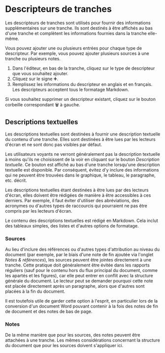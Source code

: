 # Descripteurs de tranches

Les descripteurs de tranches sont utilisés pour fournir des informations supplémentaires sur une tranche. Ils sont destinés à être affichés au bas d'une tranche et complètent les informations fournies dans la tranche elle-même.

Vous pouvez ajouter une ou plusieurs entrées pour chaque type de descripteur. Par exemple, vous pouvez ajouter plusieurs sources à une tranche ou plusieurs notes.

1.  Dans l'éditeur, en bas de la tranche, cliquez sur le type de descripteur que vous souhaitez ajouter.
2.  Cliquez sur le signe ➕.
3.  Remplissez les informations du descripteur en anglais et en français. Les descripteurs acceptent tous le formatage Markdown.

Si vous souhaitez supprimer un descripteur existant, cliquez sur le bouton corbeille correspondant 🗑️ à gauche.

## Descriptions textuelles

Les descriptions textuelles sont destinées à fournir une description textuelle du contenu d'une tranche. Elles sont destinées à être lues par les lecteurs d'écran et ne sont donc pas visibles par défaut.

Les utilisateurs voyants ne verront généralement pas la description textuelle à moins qu'ils ne choisissent de la voir en cliquant sur le bouton *Description textuelle*. Ce bouton est affiché au bas d'une tranche lorsqu'une description textuelle est disponible. Par conséquent, évitez d'y inclure des informations qui ne peuvent être trouvées dans le graphique, le tableau, le paragraphe, etc. décrit.

Les descriptions textuelles étant destinées à être lues par des lecteurs d'écran, elles doivent être rédigées de manière à être accessibles à ces derniers. Par exemple, il faut éviter d'utiliser des abréviations, des acronymes ou d'autres types de raccourcis qui pourraient ne pas être compris par les lecteurs d'écran.

Le contenu des descriptions textuelles est rédigé en Markdown. Cela inclut des tableaux simples, des listes et d'autres options de formatage.

### Sources

Au lieu d'inclure des références ou d'autres types d'attribution au niveau du document (par exemple, par le biais d'une note de fin ajoutée via l'onglet *Notes & références*), les sources peuvent être jointes directement à une tranche. Cette pratique doit généralement être évitée dans les rapports réguliers (sauf pour le contenu hors du flux principal du document, comme les apartés et les figures), car elle peut entrer en conflit avec la structure générale du document. Le lecteur peut se demander pourquoi cette note est placée directement après un paragraphe, alors que d'autres sont placées à la fin du document.

Il est toutefois utile de garder cette option à l'esprit, en particulier lors de la conversion d'un document Word pouvant contenir à la fois des notes de fin de document et des notes de bas de page.

### Notes

De la même manière que pour les sources, des notes peuvent être attachées à une tranche. Les mêmes considérations concernant la structure du document que pour les sources doivent s'appliquer ici.